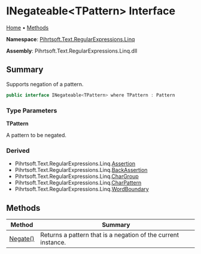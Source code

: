 # INegateable\<TPattern> Interface

[Home](../../../../../README.md) &#x2022; [Methods](#methods)

**Namespace**: [Pihrtsoft.Text.RegularExpressions.Linq](../README.md)

**Assembly**: Pihrtsoft\.Text\.RegularExpressions\.Linq\.dll

## Summary

Supports negation of a pattern\.

```csharp
public interface INegateable<TPattern> where TPattern : Pattern
```

### Type Parameters

**TPattern**

A pattern to be negated\.

### Derived

* Pihrtsoft\.Text\.RegularExpressions\.Linq\.[Assertion](../Assertion/README.md)
* Pihrtsoft\.Text\.RegularExpressions\.Linq\.[BackAssertion](../BackAssertion/README.md)
* Pihrtsoft\.Text\.RegularExpressions\.Linq\.[CharGroup](../CharGroup/README.md)
* Pihrtsoft\.Text\.RegularExpressions\.Linq\.[CharPattern](../CharPattern/README.md)
* Pihrtsoft\.Text\.RegularExpressions\.Linq\.[WordBoundary](../WordBoundary/README.md)

## Methods

| Method | Summary |
| ------ | ------- |
| [Negate()](Negate/README.md) | Returns a pattern that is a negation of the current instance\. |

